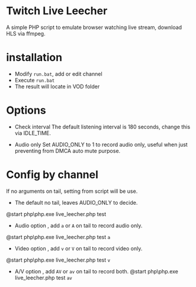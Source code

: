 # Twitch Live Leecher

A simple PHP script to emulate browser watching live stream, download HLS via ffmpeg.

# installation

- Modify `run.bat`, add or edit channel
- Execute `run.bat`
- The result will locate in VOD folder

# Options

- Check interval
The default listening interval is 180 seconds, change this via IDLE_TIME.

- Audio only
Set AUDIO_ONLY to 1 to record audio only, useful when just preventing from DMCA auto mute purpose.

# Config by channel 

If no arguments on tail, setting from script will be use.

- The default no tail, leaves AUDIO_ONLY to decide.

@start php\php.exe live_leecher.php test


- Audio option , add `a` or `A` on tail to record audio only.

@start php\php.exe live_leecher.php test `a`


- Video option , add `v` or `V` on tail to record video only.

@start php\php.exe live_leecher.php test `v`


- A/V option , add `AV` or `av` on tail to record both.
@start php\php.exe live_leecher.php test `av`
